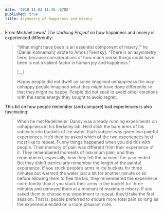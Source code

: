 ```yaml
---
date: '2018-11-03 11:45 -0700'
published: true
title: Asymmetry of happiness and misery
---
```

From Michael Lewis' _The Undoing Project_ on how happiness and misery is experienced differently:

> “What might have been is an essential component of misery,’” he [Daniel Kahneman] wrote to Amos [Tversky]. “There is an asymmetry here, because considerations of how much worse things could have been is not a salient factor in human joy and happiness.”
>
> [..,]
>
> Happy people did not dwell on some imagined unhappiness the way unhappy people imagined what they might have done differently so that they might be happy. People did not seek to avoid other emotions with the same energy they sought to avoid regret.

This bit on how people remember (and compare) bad experiences is also fascinating:

> When he met Redelmeier, Danny was already running experiments on unhappiness in his Berkeley lab. He’d stick the bare arms of his subjects into buckets of ice water. Each subject was given two painful experiences. He’d then be asked which of the two experiences he’d most like to repeat. Funny things happened when you did this with people. Their memory of pain was different from their experience of it. They remembered moments of maximum pain, and they remembered, especially, how they felt the moment the pain ended. But they didn’t particularly remember the length of the painful experience. If you stuck people’s arms in ice buckets for three minutes but warmed the water just a bit for another minute or so before allowing them to flee the lab, they remembered the experience more fondly than if you stuck their arms in the bucket for three minutes and removed them at a moment of maximum misery. If you asked them to choose one experiment to repeat, they’d take the first session. That is, people preferred to endure more total pain so long as the experience ended on a more pleasant note.
